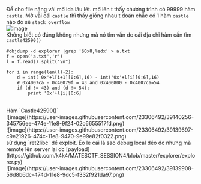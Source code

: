 Đề cho file nặng vãi mở ida lâu lét. mở lên t thấy chương trình có 99999 hàm `castle`. Mở vài cái `castle` thì thấy giống nhau t đoán chắc có 1 hàm `castle` nào đó sẽ `stack overflow`  </br>
![image](https://user-images.githubusercontent.com/23306492/39139114-4c9a1eec-474b-11e8-9735-6d04c19d7f5e.png)</br>Không biết có đúng không nhưng mà nó tìm vẫn dc cái địa chỉ hàm cần tìm `castle42590()` </br>
```
#objdump -d explorer |grep '$0x8,%edx' > a.txt
f = open('a.txt','r')
l = f.read().split("\n")

for i in range(len(l)-2):
	d = int('0x'+l[i+1][0:6],16) - int('0x'+l[i][0:6],16)
	# 0x4007ca - 0x40079f = 43 and 0x400800 - 0x4007ca=54
	if (d != 43) and (d != 54):
		print '0x'+l[i][0:6]
```
</br>
Hàm `Castle42590()`</br>
![image](https://user-images.githubusercontent.com/23306492/39140256-345756ee-474e-11e8-9f24-02c6655517fd.png)
</br>
![image](https://user-images.githubusercontent.com/23306492/39139697-c9e21926-474c-11e8-9470-9e99e82f0322.png)
</br> sử dụng `ret2libc` để exploit. Éo le cái là sao debug local đéo dc nhưng mà remote lên server lại dc [payload](https://github.com/k4k4/MATESCTF_SESSION4/blob/master/explorer/explorer.py)</br>
![image](https://user-images.githubusercontent.com/23306492/39139908-56d8b6dc-474d-11e8-9dc5-f332f921da97.png)

